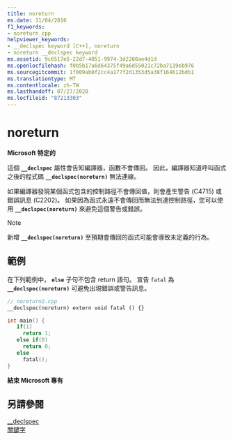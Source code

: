 ```yaml
---
title: noreturn
ms.date: 11/04/2016
f1_keywords:
- noreturn_cpp
helpviewer_keywords:
- __declspec keyword [C++], noreturn
- noreturn __declspec keyword
ms.assetid: 9c6517e5-22d7-4051-9974-3d2200ae4d1d
ms.openlocfilehash: f0b5b17a6d64375f49a6d55021c72ba7119eb976
ms.sourcegitcommit: 1f009ab0f2cc4a177f2d1353d5a38f164612bdb1
ms.translationtype: MT
ms.contentlocale: zh-TW
ms.lasthandoff: 07/27/2020
ms.locfileid: "87213303"
---
```

# <a name="noreturn"></a>noreturn

**Microsoft 特定的**

這個 **`__declspec`** 屬性會告知編譯器，函數不會傳回。 因此，編譯器知道呼叫函式之後的程式碼 **`__declspec(noreturn)`** 無法連線。

如果編譯器發現某個函式包含的控制路徑不會傳回值，則會產生警告 (C4715) 或錯誤訊息 (C2202)。 如果因為函式永遠不會傳回而無法到達控制路徑，您可以使用 **`__declspec(noreturn)`** 來避免這個警告或錯誤。

> [!NOTE]
> 新增 **`__declspec(noreturn)`** 至預期會傳回的函式可能會導致未定義的行為。

## <a name="example"></a>範例

在下列範例中， **`else`** 子句不包含 return 語句。  宣告 `fatal` 為 **`__declspec(noreturn)`** 可避免出現錯誤或警告訊息。

```cpp
// noreturn2.cpp
__declspec(noreturn) extern void fatal () {}

int main() {
   if(1)
     return 1;
   else if(0)
     return 0;
   else
     fatal();
}
```

**結束 Microsoft 專有**

## <a name="see-also"></a>另請參閱

[__declspec](../cpp/declspec.md)<br/>
[關鍵字](../cpp/keywords-cpp.md)
